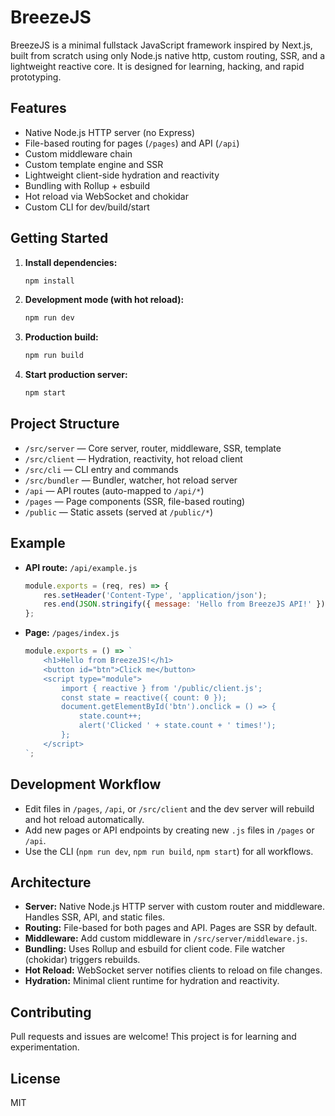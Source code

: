 
# BreezeJS

BreezeJS is a minimal fullstack JavaScript framework inspired by Next.js, built from scratch using only Node.js native http, custom routing, SSR, and a lightweight reactive core. It is designed for learning, hacking, and rapid prototyping.

## Features

- Native Node.js HTTP server (no Express)
- File-based routing for pages (`/pages`) and API (`/api`)
- Custom middleware chain
- Custom template engine and SSR
- Lightweight client-side hydration and reactivity
- Bundling with Rollup + esbuild
- Hot reload via WebSocket and chokidar
- Custom CLI for dev/build/start

## Getting Started

1. **Install dependencies:**
	 ```bash
	 npm install
	 ```
2. **Development mode (with hot reload):**
	 ```bash
	 npm run dev
	 ```
3. **Production build:**
	 ```bash
	 npm run build
	 ```
4. **Start production server:**
	 ```bash
	 npm start
	 ```

## Project Structure

- `/src/server` — Core server, router, middleware, SSR, template
- `/src/client` — Hydration, reactivity, hot reload client
- `/src/cli` — CLI entry and commands
- `/src/bundler` — Bundler, watcher, hot reload server
- `/api` — API routes (auto-mapped to `/api/*`)
- `/pages` — Page components (SSR, file-based routing)
- `/public` — Static assets (served at `/public/*`)

## Example

- **API route:** `/api/example.js`
	```js
	module.exports = (req, res) => {
		res.setHeader('Content-Type', 'application/json');
		res.end(JSON.stringify({ message: 'Hello from BreezeJS API!' }));
	};
	```
- **Page:** `/pages/index.js`
	```js
	module.exports = () => `
		<h1>Hello from BreezeJS!</h1>
		<button id="btn">Click me</button>
		<script type="module">
			import { reactive } from '/public/client.js';
			const state = reactive({ count: 0 });
			document.getElementById('btn').onclick = () => {
				state.count++;
				alert('Clicked ' + state.count + ' times!');
			};
		</script>
	`;
	```

## Development Workflow

- Edit files in `/pages`, `/api`, or `/src/client` and the dev server will rebuild and hot reload automatically.
- Add new pages or API endpoints by creating new `.js` files in `/pages` or `/api`.
- Use the CLI (`npm run dev`, `npm run build`, `npm start`) for all workflows.

## Architecture

- **Server:** Native Node.js HTTP server with custom router and middleware. Handles SSR, API, and static files.
- **Routing:** File-based for both pages and API. Pages are SSR by default.
- **Middleware:** Add custom middleware in `/src/server/middleware.js`.
- **Bundling:** Uses Rollup and esbuild for client code. File watcher (chokidar) triggers rebuilds.
- **Hot Reload:** WebSocket server notifies clients to reload on file changes.
- **Hydration:** Minimal client runtime for hydration and reactivity.

## Contributing

Pull requests and issues are welcome! This project is for learning and experimentation.

## License

MIT
